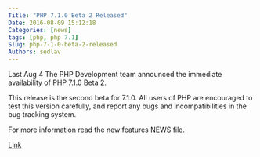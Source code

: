 ```yaml
---
Title: "PHP 7.1.0 Beta 2 Released"
Date: 2016-08-09 15:12:18
Categories: [news]
tags: [php, php 7.1]
Slug: php-7-1-0-beta-2-released
Authors: sedlav
---
```


Last Aug 4 The PHP Development team announced the immediate availability of PHP 7.1.0 Beta 2.

This release is the second beta for 7.1.0. All users of PHP are encouraged to test this version carefully, and report any bugs and incompatibilities in the bug tracking system.

For more information read the new features [NEWS](https://github.com/php/php-src/blob/php-7.1.0beta2/NEWS) file.

[Link](http://php.net/archive/2016.php#id2016-08-04-1)
